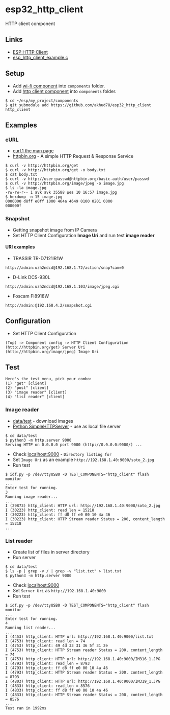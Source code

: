 # esp32_http_client
HTTP client component

## Links

- [ESP HTTP Client](https://docs.espressif.com/projects/esp-idf/en/v5.1.1/esp32s3/api-reference/protocols/esp_http_client.html)
- [esp_http_client_example.c](https://github.com/espressif/esp-idf/blob/v5.1.1/examples/protocols/esp_http_client/main/esp_http_client_example.c)


## Setup
- Add [wi-fi component](https://github.com/akhud78/esp32_wifi) into `components` folder.
- Add [http client component](https://github.com/akhud78/esp32_http_client) into `components` folder.
```
$ cd ~/esp/my_project/components
$ git submodule add https://github.com/akhud78/esp32_http_client http_client
```

## Examples
### cURL 
- [curl.1 the man page](https://curl.se/docs/manpage.html)
- [httpbin.org](http://httpbin.org/) - A simple HTTP Request & Response Service
```
$ curl -v http://httpbin.org/get
$ curl -v http://httpbin.org/get -o body.txt
$ cat body.txt
$ curl -v http://user:passwd@httpbin.org/basic-auth/user/passwd
$ curl -v http://httpbin.org/image/jpeg -o image.jpg
$ ls -la image.jpg 
-rw-rw-r-- 1 avk avk 35588 фев 10 16:57 image.jpg
$ hexdump -n 15 image.jpg 
0000000 d8ff e0ff 1000 464a 4649 0100 0201 0000
000000f
```

### Snapshot
- Getting snapshot image from IP Camera
- Set HTTP Client Configuration **Image Uri** and run test **image reader**
#### URI examples
- TRASSIR TR-D7121IR1W
```
http://admin:uzh2ndcd@192.168.1.72/action/snap?cam=0
```
- D-Link DCS-930L
```
http://admin:uzh2ndcd@192.168.1.103/image/jpeg.cgi
```
- Foscam FI8918W
```
http://admin:@192.168.4.2/snapshot.cgi
```
## Configuration


- Set HTTP Client Configuration
```
(Top) -> Component config -> HTTP Client Configuration
(http://httpbin.org/get) Server Uri
(http://httpbin.org/image/jpeg) Image Uri
```

## Test

```
Here's the test menu, pick your combo:
(1)	"get" [client]
(2)	"post" [client]
(3)	"image reader" [client]
(4)	"list reader" [client]
```
### Image reader
- [data/test](https://github.com/akhud78/esp32_face/tree/main/data/test) - download images
- [Python SimpleHTTPServer](https://www.digitalocean.com/community/tutorials/python-simplehttpserver-http-server) - use as local file server

```
$ cd data/test
$ python3 -m http.server 9000
Serving HTTP on 0.0.0.0 port 9000 (http://0.0.0.0:9000/) ...
```
- Check [localhost:9000](http://localhost:9000/) - `Directory listing for`
- Set `Image Uri` as an example `http://192.168.1.40:9000/soto_2.jpg`
- Run test
```
$ idf.py -p /dev/ttyUSB0 -D TEST_COMPONENTS="http_client" flash monitor
...
Enter test for running.
3
Running image reader...
...
I (29873) http_client: HTTP url: http://192.168.1.40:9000/soto_2.jpg 
I (30223) http_client: read_len = 15218
I (30223) http_client: ff d8 ff e0 00 10 4a 46 
I (30223) http_client: HTTP Stream reader Status = 200, content_length = 15218
...
```
### List reader
- Create list of files in server directory
- Run server
```
$ cd data/test
$ ls -p | grep -v / | grep -v "list.txt" > list.txt
$ python3 -m http.server 9000
```
- Check [localhost:9000](http://localhost:9000/)
- Set `Server Uri` as `http://192.168.1.40:9000`
- Run test
```
$ idf.py -p /dev/ttyUSB0 -D TEST_COMPONENTS="http_client" flash monitor
...
Enter test for running.
4
Running list reader...
...
I (4453) http_client: HTTP url: http://192.168.1.40:9000/list.txt 
I (4753) http_client: read_len = 74
I (4753) http_client: 49 4d 33 31 36 5f 31 2e 
I (4753) http_client: HTTP Stream reader Status = 200, content_length = 74
I (4753) http_client: HTTP url: http://192.168.1.40:9000/IM316_1.JPG 
I (4793) http_client: read_len = 8793
I (4793) http_client: ff d8 ff e0 00 10 4a 46 
I (4793) http_client: HTTP Stream reader Status = 200, content_length = 8793
I (4803) http_client: HTTP url: http://192.168.1.40:9000/IM319_1.JPG 
I (4833) http_client: read_len = 8576
I (4833) http_client: ff d8 ff e0 00 10 4a 46 
I (4833) http_client: HTTP Stream reader Status = 200, content_length = 8576
...
Test ran in 1992ms
```